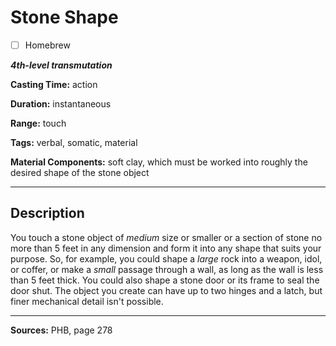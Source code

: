 # Stone Shape

- [ ] Homebrew

***4th-level transmutation***

**Casting Time:** action

**Duration:** instantaneous

**Range:** touch

**Tags:** verbal, somatic, material

**Material Components:** soft clay, which must be worked into roughly the desired shape of the stone object

---

## Description
You touch a stone object of *medium* size or smaller or a section of stone no more than 5 feet in any dimension and form it into any shape that suits your purpose.
So, for example, you could shape a *large* rock into a weapon, idol, or coffer, or make a *small* passage through a wall, as long as the wall is less than 5 feet thick.
You could also shape a stone door or its frame to seal the door shut.
The object you create can have up to two hinges and a latch, but finer mechanical detail isn't possible.

---

**Sources:** PHB, page 278
